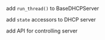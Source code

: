add `run_thread()` to BaseDHCPServer

add `state` accessors to DHCP server

add API for controlling server
